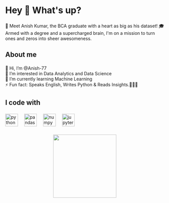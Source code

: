 <h1 align="left">Hey 👋 What's up?</h1>

###

<p align="left">🚀 Meet Anish Kumar, the BCA graduate with a heart as big as his dataset! 🎓 Armed with a degree and a supercharged brain, I'm on a mission to turn ones and zeros into sheer awesomeness.</p>

###

<h2 align="left">About me</h2>

###

<p align="left">👋 Hi, I’m @Anish-77<br> 👀 I’m interested in Data Analytics and Data Science<br> 🌱 I’m currently learning Machine Learning<br>⚡ Fun fact: Speaks English, Writes Python & Reads Insights.👨‍💻😁</p>

###

<h2 align="left">I code with</h2>

###

<div align="left">
  <img src="https://cdn.jsdelivr.net/gh/devicons/devicon/icons/python/python-original.svg" height="40" alt="python logo"  />
  <img width="12" />
  <img src="https://cdn.jsdelivr.net/gh/devicons/devicon/icons/pandas/pandas-original.svg" height="40" alt="pandas logo"  />
  <img width="12" />
  <img src="https://cdn.jsdelivr.net/gh/devicons/devicon/icons/numpy/numpy-original.svg" height="40" alt="numpy logo"  />
  <img width="12" />
  <img src="https://cdn.jsdelivr.net/gh/devicons/devicon/icons/jupyter/jupyter-original.svg" height="40" alt="jupyter logo"  />
</div>

###

<div align="center">
  <img height="200" src="https://tse2.mm.bing.net/th?id=OIP.F149Yt5m2C2hoFFNu-9gAwHaDc&pid=Api&P=0&h=180"  />
</div>

###

